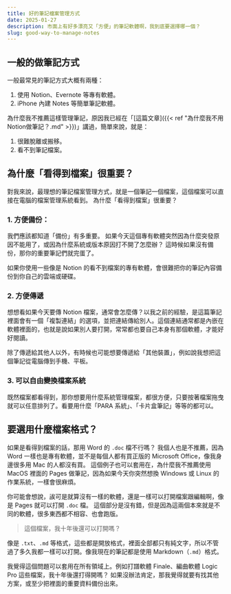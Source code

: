 ```yaml
---
title: 好的筆記檔案管理方式
date: 2025-01-27
description: 市面上有好多漂亮又「方便」的筆記軟體啊，我到底要選擇哪一個？
slug: good-way-to-manage-notes
---
```


## 一般的做筆記方式

一般最常見的筆記方式大概有兩種：

1. 使用 Notion、Evernote 等專有軟體。
2. iPhone 內建 Notes 等簡單筆記軟體。

為什麼我不推薦這樣管理筆記，原因我已經在「[這篇文章]({{< ref "為什麼我不用Notion做筆記？.md" >}})」講過，簡單來說，就是：

1. 很難脫離或搬移。
2. 看不到筆記檔案。

## 為什麼「看得到檔案」很重要？

對我來說，最理想的筆記檔案管理方式，就是一個筆記一個檔案，這個檔案可以直接在電腦的檔案管理系統看到。
為什麼「看得到檔案」很重要？

### 1. 方便備份：

我們應該都知道「備份」有多重要。
如果今天這個專有軟體突然因為什麼突發原因不能用了，或因為什麼系統或版本原因打不開了怎麼辦？
這時候如果沒有備份，那你的重要筆記們就完蛋了。

如果你使用一些像是 Notion 的看不到檔案的專有軟體，會很難把你的筆記內容備份到你自己的雲端或硬碟。

### 2. 方便傳遞

想想看如果今天要傳 Notion 檔案，通常會怎麼傳？以我之前的經驗，是這篇筆記裡面會有一個「複製連結」的選項，並把連結傳給別人。這個連結通常都是內嵌在軟體裡面的，也就是說如果別人要打開，常常都也要自己本身有那個軟體，才能好好閱讀。

除了傳遞給其他人以外，有時候也可能想要傳遞給「其他裝置」，例如說我想把這個筆記從電腦傳到手機、平板。

### 3. 可以自由變換檔案系統

既然檔案都看得到，那你想要用什麼系統管理檔案，都很方便，只要按著檔案拖曳就可以任意排列了。看要用什麼「PARA 系統」、「卡片盒筆記」等等的都可以。

## 要選用什麼檔案格式？

如果是看得到檔案的話，那用 Word 的 `.doc` 檔不行嗎？
我個人也是不推薦，因為 Word 一樣也是專有軟體，並不是每個人都有買正版的 Microsoft Office，像我身邊很多用 Mac 的人都沒有買。
這個例子也可以套用在，為什麼我不推薦使用 MacOS 裡面的 Pages 做筆記，因為如果今天你突然想換 Windows 或 Linux 的作業系統，一樣會很麻煩。

你可能會想說，誒可是就算沒有一樣的軟體，還是一樣可以打開檔案跟編輯啊，像是 Pages 就可以打開 `.doc` 檔。
這個部分是沒有錯，但是因為這兩個本來就是不同的軟體，很多東西都不相容、也會跑版。

> 這個檔案，我十年後還可以打開嗎？

像是 `.txt`、`.md` 等格式，這些都是開放格式，裡面全部都只有純文字，所以不管過了多久我都一樣可以打開。像我現在的筆記都是使用 Markdown（`.md`）格式。

我覺得這個問題可以套用在所有領域上。例如打譜軟體 Finale、編曲軟體 Logic Pro 這些檔案，我十年後還打得開嗎？
如果沒辦法肯定，那我覺得就要有找其他方案，或至少把裡面的重要資料備份出來。
